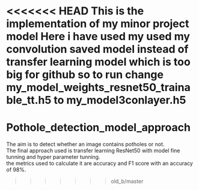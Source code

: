 <<<<<<< HEAD
This is the implementation of my minor project model
Here i have used my used my convolution saved model instead of transfer learning model which is too big for github
so to run change my_model_weights_resnet50_trainable_tt.h5 to my_model3conlayer.h5
=======
# Pothole_detection_model_approach<br>
The aim is to detect whether an image contains potholes or not. <br>
The final approach used is transfer learning ResNet50 with model fine tunning and hyper parameter tunning. <br>
the metrics used to calculate it are accuracy and F1 score with an accuracy of 98%. <br>
>>>>>>> old_b/master
